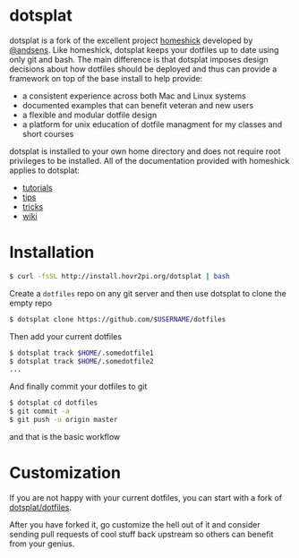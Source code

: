 dotsplat
=========
dotsplat is a fork of the excellent project [homeshick](https://github.com/andsens/homeshick) developed by [@andsens](https://github.com/andsens). Like homeshick, dotsplat keeps your dotfiles up to date using only git and bash. The main difference is that dotsplat imposes design decisions about how dotfiles should be deployed and thus can provide a framework on top of the base install to help provide:

* a consistent experience across both Mac and Linux systems
* documented examples that can benefit veteran and new users
* a flexible and modular dotfile design 
* a platform for unix education of dotfile managment for my classes and short courses

dotsplat is installed to your own home directory and does not require root privileges to be installed.
All of the documentation provided with homeshick applies to dotsplat:
* [tutorials](https://github.com/andsens/homeshick/wiki/Tutorials)
* [tips](https://github.com/andsens/homeshick/wiki/Automatic-deployment)
* [tricks](https://github.com/andsens/homeshick/wiki/Symlinking)
* [wiki](https://github.com/andsens/homeshick/wiki)

Installation
============
```bash
$ curl -fsSL http://install.hovr2pi.org/dotsplat | bash
```

Create a `dotfiles` repo on any git server and then use dotsplat to clone the empty repo

```bash
$ dotsplat clone https://github.com/$USERNAME/dotfiles
```

Then add your current dotfiles

```bash
$ dotsplat track $HOME/.somedotfile1
$ dotsplat track $HOME/.somedotfile2
...
```

And finally commit your dotfiles to git

```bash
$ dotsplat cd dotfiles
$ git commit -a
$ git push -u origin master
```

and that is the basic workflow

Customization
=============
If you are not happy with your current dotfiles, you can start with a fork of [dotsplat/dotfiles](https://github.com/dotsplat/dotfiles).

After you have forked it, go customize the hell out of it and consider sending pull
requests of cool stuff back upstream so others can benefit from your genius.




